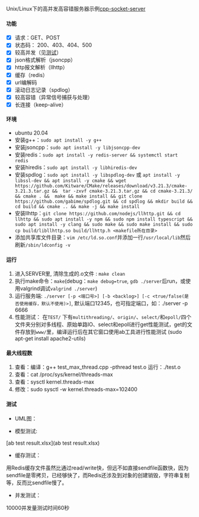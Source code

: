 ﻿Unix/Linux下的高并发高容错服务器示例[cpp-socket-server
](https://github.com/YTMartian/cpp-socket-server)

#### 功能

* [x] 请求：GET、POST
* [x] 状态码： 200、403、404、500
* [x] 较高并发（见[测试](#concurrency)）
* [x] json格式解析（jsoncpp）
* [x] http报文解析（llhttp）
* [x] 缓存（redis）
* [x] url编解码
* [x] 滚动日志记录（spdlog）
* [x] 较高容错（异常信号捕获与处理）
* [x] 长连接（keep-alive）

#### 环境

- ubuntu 20.04
- 安装g++：`sudo apt install -y g++`
- 安装jsoncpp：`sudo apt install -y libjsoncpp-dev`
- 安装redis：`sudo apt install -y redis-server && systemctl start redis`
- 安装hiredis：`sudo apt install -y libhiredis-dev`
- 安装spdlog：`sudo apt install -y libspdlog-dev` 或 `apt install -y libssl-dev && apt install -y cmake && wget https://github.com/Kitware/CMake/releases/download/v3.21.3/cmake-3.21.3.tar.gz &&  tar -zxvf cmake-3.21.3.tar.gz && cd cmake-3.21.3/ && cmake . &&  make && make install && git clone https://github.com/gabime/spdlog.git && cd spdlog && mkdir build && cd build && cmake .. && make -j && make install`
- 安装llhttp：`git clone https://github.com/nodejs/llhttp.git && cd llhttp && sudo apt install -y npm && sudo npm install typescript && sudo apt install -y clang && sudo make && sudo make install && sudo cp build/libllhttp.so build/llhttp.h <makefile所在目录>`
- 添加共享库文件目录：`vim /etc/ld.so.conf`并添加一行`/usr/local/lib`然后刷新`/sbin/ldconfig -v`

#### 运行

1. 进入SERVER里, 清除生成的.o文件 : `make clean`
2. 执行make命令：`make`(debug：`make debug=true`, `gdb ./server`后run，或使用valgrind调试`valgrind ./server`)
3. 运行服务端: `./server [-p <端口号>] [-b <backlog>] [-c <true/false(是否使用缓存，默认不使用)>]`,  默认端口12345，也可指定端口，如：./server -p 6666
4. 性能测试： 在`TEST/` 下有`multithreading/`、`origin/`、`select/`和`epoll/`四个文件夹分别对多线程、原始单路IO、select和epoll进行get性能测试，get的文件存放到`www/`里，编译运行后在其它窗口使用ab工具进行性能测试 (sudo apt-get install apache2-utils)

#### 最大线程数

1. 查看：编译：g++ test_max_thread.cpp -pthread test.o 运行：./test.o
2. 查看：cat /proc/sys/kernel/threads-max
3. 查看：sysctl kernel.threads-max
4. 修改：sudo sysctl -w kernel.threads-max=102400

#### 测试

- UML图：




- 模型测试: 

[ab test result.xlsx](ab test result.xlsx)

- 缓存测试：

用Redis缓存文件虽然比通过read/write快，但远不如直接sendfile函数快，因为sendfile是零拷贝，已经够快了，而Redis还涉及到对象的创建销毁，字符串复制等，反而比sendfile慢了。

- <span id="concurrency">并发测试：</span>

10000并发量测试时间60秒